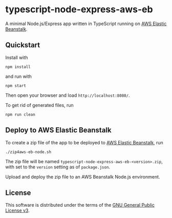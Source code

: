 # typescript-node-express-aws-eb

A minimal Node.js/Express app written in TypeScript running on
[AWS Elastic Beanstalk](https://aws.amazon.com/elasticbeanstalk/).

## Quickstart

Install with

```
npm install
```

and run with

```
npm start
```

Then open your browser and load `http://localhost:8080/`.

To get rid of generated files, run

```
npm run clean
```

## Deploy to AWS Elastic Beanstalk

To create a zip file of the app to be deployed to
[AWS Elastic Beanstalk](https://aws.amazon.com/elasticbeanstalk/), run

```
./zip4aws-eb-node.sh
```

The zip file will be named `typescript-node-express-aws-eb-<version>.zip`, with
_<version>_ set to the `version` setting as of `package.json`.

Upload and deploy the zip file to an AWS Beanstalk Node.js environment.

## License

This software is distributed under the terms of the
[GNU General Public License v3](https://www.gnu.org/licenses/gpl-3.0.en.html).
